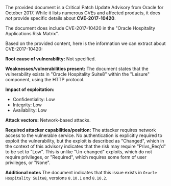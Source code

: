The provided document is a Critical Patch Update Advisory from Oracle for October 2017. While it lists numerous CVEs and affected products, it does *not* provide specific details about **CVE-2017-10420**. 

The document does include CVE-2017-10420 in the "Oracle Hospitality Applications Risk Matrix".

Based on the provided content, here is the information we can extract about CVE-2017-10420:

**Root cause of vulnerability:** Not specified.

**Weaknesses/vulnerabilities present:** The document states that the vulnerability exists in "Oracle Hospitality Suite8" within the "Leisure" component, using the HTTP protocol.

**Impact of exploitation:**
*   Confidentiality: Low
*   Integrity: Low
*   Availability: Low

**Attack vectors:** Network-based attacks. 

**Required attacker capabilities/position:**  The attacker requires network access to the vulnerable service. No authentication is explicitly required to exploit the vulnerability, but the exploit is described as "Changed", which in the context of this advisory indicates that the risk may require "Privs_Req'd" to be set to "Low". This is unlike "Un-changed" exploits, which do not require privileges, or "Required", which requires some form of user privileges, or "None".

**Additional notes**
The document indicates that this issue exists in `Oracle Hospitality Suite8`, versions `8.10.1` and `8.10.2`.